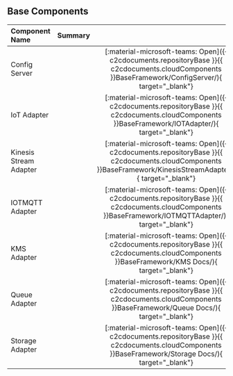 ## Base Components

| Component Name|   Summary |  |   
| :------------- | :------------ | :------------: |    
| Config Server |  |  [:material-microsoft-teams: Open]({{ c2cdocuments.repositoryBase }}{{ c2cdocuments.cloudComponents }}BaseFramework/ConfigServer/){ target="_blank"} |    
| IoT Adapter |  | [:material-microsoft-teams: Open]({{ c2cdocuments.repositoryBase }}{{ c2cdocuments.cloudComponents }}BaseFramework/IOTAdapter/){  target="_blank"} |   
| Kinesis Stream Adapter |  | [:material-microsoft-teams: Open]({{ c2cdocuments.repositoryBase }}{{ c2cdocuments.cloudComponents }}BaseFramework/KinesisStreamAdapter/){  target="_blank"} |  
| IOTMQTT Adapter |  | [:material-microsoft-teams: Open]({{ c2cdocuments.repositoryBase }}{{ c2cdocuments.cloudComponents }}BaseFramework/IOTMQTTAdapter/){  target="_blank"} |  
| KMS Adapter |  | [:material-microsoft-teams: Open]({{ c2cdocuments.repositoryBase }}{{ c2cdocuments.cloudComponents }}BaseFramework/KMS Docs/){  target="_blank"} |  
| Queue Adapter |  | [:material-microsoft-teams: Open]({{ c2cdocuments.repositoryBase }}{{ c2cdocuments.cloudComponents }}BaseFramework/Queue Docs/){  target="_blank"} |  
| Storage Adapter |  | [:material-microsoft-teams: Open]({{ c2cdocuments.repositoryBase }}{{ c2cdocuments.cloudComponents }}BaseFramework/Storage Docs/){  target="_blank"} |  



